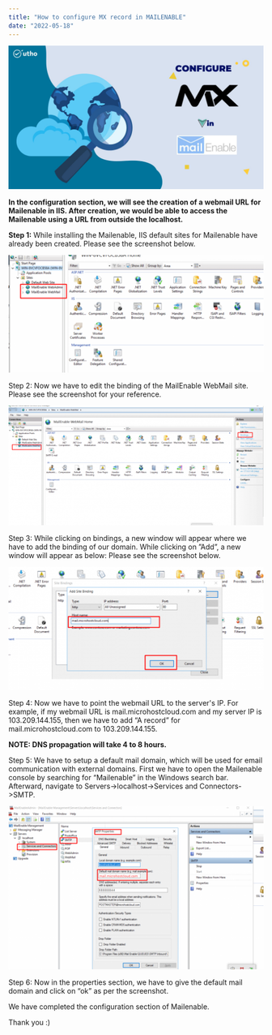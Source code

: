 ```yaml
---
title: "How to configure MX record in MAILENABLE"
date: "2022-05-18"
---
```


![](images/How-to-configure-MX-record-in-MAILENABLE_utho.jpg)

**In the configuration section, we will see the creation of a webmail URL for Mailenable in IIS. After creation, we would be able to access the Mailenable using a URL from outside the localhost.**

**Step 1:** While installing the Mailenable, IIS default sites for Mailenable have already been created. Please see the screenshot below.

![](images/me17-1024x472.png)

Step 2: Now we have to edit the binding of the MailEnable WebMail site. Please see the screenshot for your reference.

![](images/me18-1024x479.png)

Step 3: While clicking on bindings, a new window will appear where we have to add the binding of our domain. While clicking on ”Add”, a new window will appear as below: Please see the screenshot below.

![](images/me19-1024x493.png)

Step 4: Now we have to point the webmail URL to the server's IP. For example, if my webmail URL is mail.microhostcloud.com and my server IP is 103.209.144.155, then we have to add “A record” for mail.microhostcloud.com to 103.209.144.155.

**NOTE: DNS propagation will take 4 to 8 hours.**

Step 5: We have to setup a default mail domain, which will be used for email communication with external domains. First we have to open the Mailenable console by searching for “Mailenable” in the Windows search bar. Afterward, navigate to Servers->localhost->Services and Connectors->SMTP.

![](images/me20-1024x654.png)

Step 6: Now in the properties section, we have to give the default mail domain and click on “ok” as per the screenshot.

We have completed the configuration section of Mailenable.

Thank you :)
